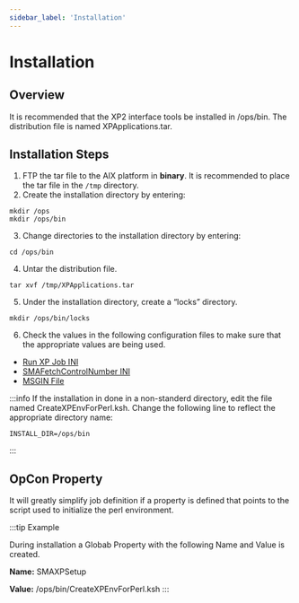 ```yaml
---
sidebar_label: 'Installation'
---
```


# Installation

## Overview

It is recommended that the XP2 interface tools be installed in /ops/bin. The distribution file is named XPApplications.tar. 

## Installation Steps
1. FTP the tar file to the AIX platform in **binary**. It is recommended to place the tar file in the ```/tmp``` directory.
2. Create the installation directory by entering:
```
mkdir /ops
mkdir /ops/bin
```
3. Change directories to the installation directory by entering:
```
cd /ops/bin
```
4. Untar the distribution file.
```
tar xvf /tmp/XPApplications.tar
```

5. Under the installation directory, create a “locks” directory. 
```
mkdir /ops/bin/locks
```
6. Check the values in the following configuration files to make sure that the appropriate values are being used.
* [Run XP Job INI](reference/run-xp-job-ini)
* [SMAFetchControlNumber INI](reference/smafetchcontrolnumber)
* [MSGIN File](reference/msgin-file)


:::info
If the installation in done in a non-standerd directory, edit the file named CreateXPEnvForPerl.ksh.
Change the following line to reflect the appropriate directory name:
```
INSTALL_DIR=/ops/bin
```
:::

## OpCon Property

It will greatly simplify job definition if a property is defined that points to the script used to initialize the perl environment. 

:::tip Example

During installation a Globab Property with the following Name and Value is created.

**Name:** SMAXPSetup

**Value:** /ops/bin/CreateXPEnvForPerl.ksh
:::